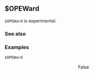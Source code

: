 ##  $OPEWard

`$OPEWard` is experimental.

### See also

### Examples

```mathematica
$OPEWard
```

$$\text{False}$$
